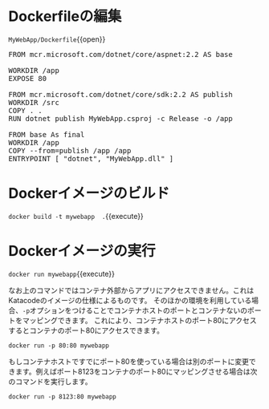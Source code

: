 
# Dockerfileの編集

`MyWebApp/Dockerfile`{{open}}

<pre class="file" data-target="clipboard">
FROM mcr.microsoft.com/dotnet/core/aspnet:2.2 AS base

WORKDIR /app
EXPOSE 80

FROM mcr.microsoft.com/dotnet/core/sdk:2.2 AS publish
WORKDIR /src
COPY . .
RUN dotnet publish MyWebApp.csproj -c Release -o /app

FROM base As final
WORKDIR /app
COPY --from=publish /app /app
ENTRYPOINT [ "dotnet", "MyWebApp.dll" ]
</pre>

# Dockerイメージのビルド

`docker build -t mywebapp  .`{{execute}}

# Dockerイメージの実行

`docker run mywebapp`{{execute}}

なお上のコマンドではコンテナ外部からアプリにアクセスできません。これはKatacodeのイメージの仕様によるものです。
そのほかの環境を利用している場合、`-p`オプションをつけることでコンテナホストのポートとコンテナないのポートをマッピングできます。
これにより、コンテナホストのポート80にアクセスするとコンテナのポート80にアクセスできます。

`docker run -p 80:80 mywebapp`

もしコンテナホストですでにポート80を使っている場合は別のポートに変更できます。例えばポート8123をコンテナのポート80にマッピングさせる場合は次のコマンドを実行します。

`docker run -p 8123:80 mywebapp`